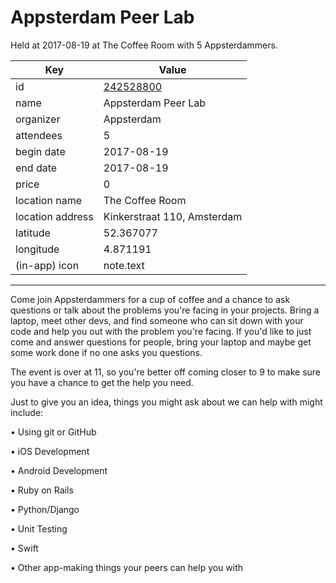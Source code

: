 # Appsterdam Peer Lab
Held at 2017-08-19 at The Coffee Room with 5 Appsterdammers.
        
|Key|Value
|---|---|
|id|[242528800](https://www.meetup.com/appsterdam/events/242528800/)|
|name|Appsterdam Peer Lab|
|organizer|Appsterdam|
|attendees|5|
|begin date|2017-08-19|
|end date|2017-08-19|
|price|0|
|location name|The Coffee Room|
|location address|Kinkerstraat 110, Amsterdam|
|latitude|52.367077|
|longitude|4.871191|
|(in-app) icon|note.text|

---

Come join Appsterdammers for a cup of coffee and a chance to ask questions or talk about the problems you're facing in your projects. Bring a laptop, meet other devs, and find someone who can sit down with your code and help you out with the problem you're facing. If you'd like to just come and answer questions for people, bring your laptop and maybe get some work done if no one asks you questions.

The event is over at 11, so you're better off coming closer to 9 to make sure you have a chance to get the help you need.

Just to give you an idea, things you might ask about we can help with might include:

• Using git or GitHub

• iOS Development

• Android Development

• Ruby on Rails

• Python/Django

• Unit Testing

• Swift

• Other app-making things your peers can help you with


